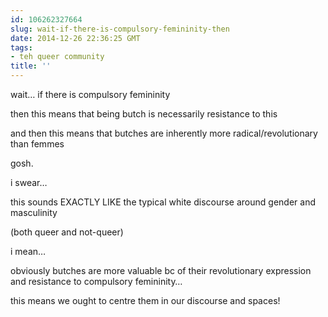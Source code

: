 ```yaml
---
id: 106262327664
slug: wait-if-there-is-compulsory-femininity-then
date: 2014-12-26 22:36:25 GMT
tags:
- teh queer community
title: ''
---
```

<p>wait&#8230; if there is compulsory femininity</p>

<p>then this means that being butch is necessarily resistance to this</p>

<p>and then this means that butches are inherently more radical/revolutionary than femmes</p>

<p>gosh.</p>

<p>i swear&#8230;</p>

<p>this sounds EXACTLY LIKE the typical white discourse around gender and masculinity</p>

<p>(both queer and not-queer)</p>

<p>i mean&#8230;</p>

<p>obviously butches are more valuable bc of their revolutionary expression and resistance to compulsory femininity&#8230;</p>

<p>this means we ought to centre them in our discourse and spaces!</p>